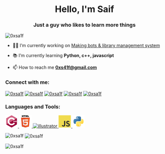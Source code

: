 <h1 align="center">Hello, I'm Saif</h1>
<h3 align="center">Just a guy who likes to learn more things</h3>

<p align="left"> <img src="https://komarev.com/ghpvc/?username=0xsa1f&label=Profile%20views&color=0e75b6&style=flat" alt="0xsa1f" /> </p>

- 👨‍💻 I’m currently working on [Making bots & library management system](https://github.com/0xsa1f/Tatsuya-bot)

- 📚 I’m currently learning **Python, c++, javascript**

- 📫 How to reach me **0xs41f@gmail.com**

<h3 align="left">Connect with me:</h3>
<p align="left">
<a href="https://twitter.com/0xsa1f" target="blank"><img align="center" src="https://raw.githubusercontent.com/rahuldkjain/github-profile-readme-generator/master/src/images/icons/Social/twitter.svg" alt="0xsa1f" height="30" width="40" /></a>
<a href="https://linkedin.com/in/0xsa1f" target="blank"><img align="center" src="https://raw.githubusercontent.com/rahuldkjain/github-profile-readme-generator/master/src/images/icons/Social/linked-in-alt.svg" alt="0xsa1f" height="30" width="40" /></a>
<a href="https://fb.com/0xsa1f" target="blank"><img align="center" src="https://raw.githubusercontent.com/rahuldkjain/github-profile-readme-generator/master/src/images/icons/Social/facebook.svg" alt="0xsa1f" height="30" width="40" /></a>
<a href="https://instagram.com/0xsa1f" target="blank"><img align="center" src="https://raw.githubusercontent.com/rahuldkjain/github-profile-readme-generator/master/src/images/icons/Social/instagram.svg" alt="0xsa1f" height="30" width="40" /></a>
<a href="https://www.youtube.com/c/0xsa1f" target="blank"><img align="center" src="https://raw.githubusercontent.com/rahuldkjain/github-profile-readme-generator/master/src/images/icons/Social/youtube.svg" alt="0xsa1f" height="30" width="40" /></a>
</p>

<h3 align="left">Languages and Tools:</h3>
<p align="left"> <a href="https://www.w3schools.com/cpp/" target="_blank" rel="noreferrer"> <img src="https://raw.githubusercontent.com/devicons/devicon/master/icons/cplusplus/cplusplus-original.svg" alt="cplusplus" width="40" height="40"/> </a> <a href="https://www.w3.org/html/" target="_blank" rel="noreferrer"> <img src="https://raw.githubusercontent.com/devicons/devicon/master/icons/html5/html5-original-wordmark.svg" alt="html5" width="40" height="40"/> </a> <a href="https://www.adobe.com/in/products/illustrator.html" target="_blank" rel="noreferrer"> <img src="https://www.vectorlogo.zone/logos/adobe_illustrator/adobe_illustrator-icon.svg" alt="illustrator" width="40" height="40"/> </a> <a href="https://developer.mozilla.org/en-US/docs/Web/JavaScript" target="_blank" rel="noreferrer"> <img src="https://raw.githubusercontent.com/devicons/devicon/master/icons/javascript/javascript-original.svg" alt="javascript" width="40" height="40"/> </a> <a href="https://www.python.org" target="_blank" rel="noreferrer"> <img src="https://raw.githubusercontent.com/devicons/devicon/master/icons/python/python-original.svg" alt="python" width="40" height="40"/> </a> </p>

<p><img align="left" src="https://github-readme-stats.vercel.app/api/top-langs?username=0xsa1f&show_icons=true&locale=en&layout=compact" alt="0xsa1f" /></p>

<p> <img align="center" src="https://github-readme-stats.vercel.app/api?username=0xsa1f&show_icons=true&locale=en" alt="0xsa1f" /></p>

<p><img align="center" src="https://github-readme-streak-stats.herokuapp.com/?user=0xsa1f&" alt="0xsa1f" /></p>
